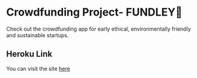 # Crowdfunding Project- FUNDLEY🌱

Check out the crowdfunding app for early ethical, environmentally friendly and sustainable startups.

## Heroku Link

You can visit the site [here](https://gentle-coast-54870.herokuapp.com/)
